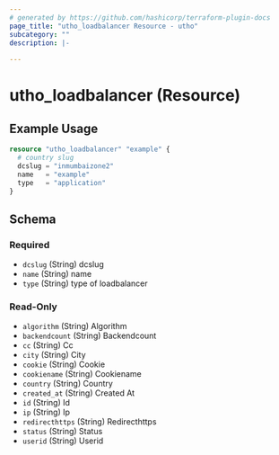 ```yaml
---
# generated by https://github.com/hashicorp/terraform-plugin-docs
page_title: "utho_loadbalancer Resource - utho"
subcategory: ""
description: |-
  
---
```


# utho_loadbalancer (Resource)



## Example Usage

```terraform
resource "utho_loadbalancer" "example" {
  # country slug
  dcslug = "inmumbaizone2"
  name   = "example"
  type   = "application"
}
```

<!-- schema generated by tfplugindocs -->
## Schema

### Required

- `dcslug` (String) dcslug
- `name` (String) name
- `type` (String) type of loadbalancer

### Read-Only

- `algorithm` (String) Algorithm
- `backendcount` (String) Backendcount
- `cc` (String) Cc
- `city` (String) City
- `cookie` (String) Cookie
- `cookiename` (String) Cookiename
- `country` (String) Country
- `created_at` (String) Created At
- `id` (String) Id
- `ip` (String) Ip
- `redirecthttps` (String) Redirecthttps
- `status` (String) Status
- `userid` (String) Userid
